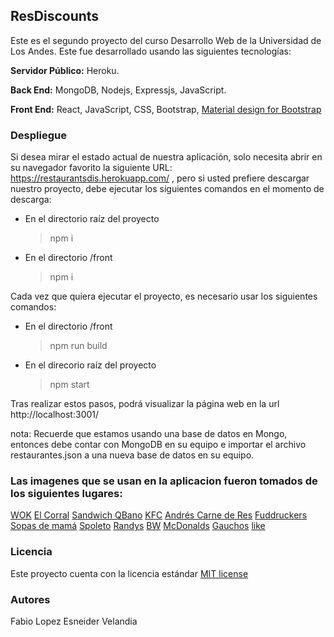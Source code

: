 ## ResDiscounts
Este es el segundo proyecto del curso Desarrollo Web de la Universidad de Los Andes.
Este fue desarrollado usando las siguientes tecnologías: 

**Servidor Público:**
Heroku.

**Back End:**
MongoDB, Nodejs, Expressjs, JavaScript. 

**Front End:**
React, JavaScript, CSS, Bootstrap, [Material design for Bootstrap](https://fezvrasta.github.io/bootstrap-material-design/)

### Despliegue
Si desea mirar el estado actual de nuestra aplicación, solo necesita abrir en su navegador favorito la siguiente URL: https://restaurantsdis.herokuapp.com/ , pero si usted prefiere descargar nuestro proyecto, debe ejecutar los siguientes comandos en el momento de descarga: 
* En el directorio raíz del proyecto 
  > npm i 
* En el directorio /front
  > npm i  
  
Cada vez que quiera ejecutar el proyecto, es necesario usar los siguientes comandos:

* En el directorio /front
  > npm run build
* En el direcorio raíz del proyecto
  > npm start

Tras realizar estos pasos, podrá visualizar la página web en la url http://localhost:3001/
  
nota: Recuerde que estamos usando una base de datos en Mongo, entonces debe contar con MongoDB en su equipo e importar el archivo restaurantes.json a una nueva base de datos en su equipo.

### Las imagenes que se usan en la aplicacion fueron tomados de los siguientes lugares:
[WOK](https://botw-pd.s3.amazonaws.com/styles/logo-thumbnail/s3/012016/untitled-1_276.png?itok=e_I4R6eC)
[El Corral](http://www.brandemia.org/sites/default/files/sites/default/files/logo_el_corral_nuevo.jpg)
[Sandwich QBano](http://cosmocentro.com/wp-content/uploads/2016/07/logo-sandwich-qbano.jpg)
[KFC](https://miamain.blob.core.windows.net/wp-uploads/wp-content/uploads/2016/02/kfc.gif)
[Andrés Carne de Res](https://botw-pd.s3.amazonaws.com/styles/logo-thumbnail/s3/092014/andres_carne_de_res.png?itok=UjlIicZ-)
[Fuddruckers](https://www.visitbrookfield.com/wp-content/sabai/File/files/7a12a9e9c9cfaa7f4296c6d7f5362dc5.jpg)
[Sopas de mamá](https://media-cdn.tripadvisor.com/media/photo-s/06/58/00/26/sopas-de-mama-y-postres.jpg)
[Spoleto](https://buenacocina.co/workspace/files/89b36faa-cfed-69c2-b279-4feffc820804.jpg)
[Randys](https://assets.domicilios.com/img/resources/7540_124_124.png)
[BW](http://goguiadelocio.com.co/wordpress/wp-content/uploads/2018/02/BW.jpg)
[McDonalds](http://logo-logos.com/wp-content/uploads/2016/10/McDonalds_logo_image_picture.png)
[Gauchos](https://scontent.feoh3-1.fna.fbcdn.net/v/t1.0-9/20993025_1989773664635154_3400285524563810801_n.png?_nc_eui2=v1%3AAeHCHyEFNKtBd57BhlLxWEbrzoNlh2xS6TFnGG5k_Z4wklypVZYU5bjhIWTSn7ZwYTAG9NFw68INL8naFyZistcCAtrp5Cs1ZONqwL7pTrvGHA&oh=e59129cefde63954b17ff065b1fb2436&oe=5B026499)
[like](https://www.flaticon.com/authors/gregor-cresnar)

### Licencia
Este proyecto cuenta con la licencia estándar [MIT license](https://github.com/sneiderV/restaurantsDis/blob/master/LICENSE)  

### Autores
Fabio Lopez
Esneider Velandia
